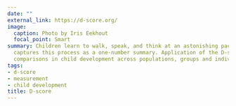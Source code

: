 ```yaml
---
date: ""
external_link: https://d-score.org/
image:
  caption: Photo by Iris Eekhout
  focal_point: Smart
summary: Children learn to walk, speak, and think at an astonishing pace. The D-score
  captures this process as a one-number summary. Application of the D-score enables
  comparisons in child development across populations, groups and individuals.
tags:
- d-score
- measurement
- child development
title: D-score
---
```

